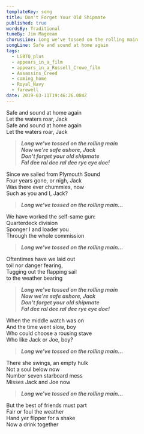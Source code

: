 ```yaml
---
templateKey: song
title: Don't Forget Your Old Shipmate
published: true
wordsBy: Traditional
tuneBy: Jim Mageean
chorusLine: Long we've tossed on the rolling main
songLine: Safe and sound at home again
tags:
  - LGBTQ_plus
  - appears_in_a_film
  - appears_in_a_Russell_Crowe_film
  - Assassins_Creed
  - coming_home
  - Royal_Navy
  - farewell
date: 2019-03-11T19:46:26.084Z
---
```

Safe and sound at home again\
Let the waters roar, Jack\
Safe and sound at home again\
Let the waters roar, Jack

> ***Long we've tossed on the rolling main\
Now we're safe ashore, Jack\
Don't forget your old shipmate\
Fal dee ral dee ral dee rye eye doe!***

Since we sailed from Plymouth Sound\
Four years gone, or nigh, Jack\
Was there ever chummies, now\
Such as you and I, Jack?

> ***Long we've tossed on the rolling main...***

We have worked the self-same gun:\
Quarterdeck division\
Sponger I and loader you\
Through the whole commission

> ***Long we've tossed on the rolling main...***

Oftentimes have we laid out\
toil nor danger fearing,\
Tugging out the flapping sail\
to the weather bearing

> ***Long we've tossed on the rolling main\
Now we're safe ashore, Jack\
Don't forget your old shipmate\
Fal dee ral dee ral dee rye eye doe!***

When the middle watch was on\
And the time went slow, boy\
Who could choose a rousing stave\
Who like Jack or Joe, boy?

> ***Long we've tossed on the rolling main...***

There she swings, an empty hulk\
Not a soul below now\
Number seven starboard mess\
Misses Jack and Joe now

> ***Long we've tossed on the rolling main...***

But the best of friends must part\
Fair or foul the weather\
Hand yer flipper for a shake\
Now a drink together
